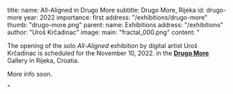 title:
    name: All-Aligned in Drugo More
    subtitle: Drugo More, Rijeka
id: drugo-more
year: 2022
importance: first
address: "/exhibitions/drugo-more"
thumb: "drugo-more.png"
parent:
    name: Exhibitions
    address: "/exhibitions"
author: "Uroš Krčadinac"
image:
    main: "fractal_000.png"
content: "<p class='regular'>The opening of the solo <em>All-Aligned</em> exhibition by digital artist Uroš Krčadinac is scheduled for the November 10, 2022. in the <strong><a href='http://drugo-more.hr/' target='_blank'>Drugo More</a></strong> Gallery in Rijeka, Croatia.</p>
    <p class='regular'>More info soon.</p>"